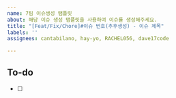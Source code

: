 ```yaml
---
name: 7팀 이슈생성 탬플릿
about: 해당 이슈 생성 탬플릿을 사용하여 이슈를 생성해주세요.
title: "[Feat/Fix/Chore]#이슈 번호(추후생성) - 이슈 제목"
labels: ''
assignees: cantabilano, hay-yo, RACHEL056, dave17code

---
```


## To-do
<!-- 해야 할 일들을 적어주세요. -->
- [ ]
